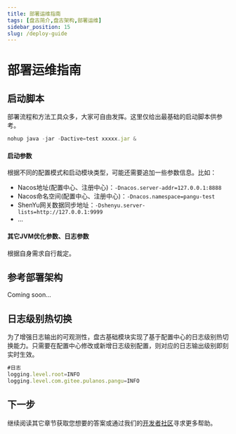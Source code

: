 ```yaml
---
title: 部署运维指南
tags: [盘古简介,盘古架构,部署运维]
sidebar_position: 15
slug: /deploy-guide
---
```


# 部署运维指南

## 启动脚本
部署流程和方法工具众多，大家可自由发挥。这里仅给出最基础的启动脚本供参考。

```jsx
nohup java -jar -Dactive=test xxxxx.jar &
```

#### 启动参数
根据不同的配置模式和启动模块类型，可能还需要追加一些参数信息。比如：

- Nacos地址(配置中心、注册中心)：`-Dnacos.server-addr=127.0.0.1:8888`
- Nacos命名空间(配置中心、注册中心)：`-Dnacos.namespace=pangu-test`
- ShenYu网关数据同步地址：`-Dshenyu.server-lists=http://127.0.0.1:9999`
- ...

#### 其它JVM优化参数、日志参数
根据自身需求自行裁定。

## 参考部署架构
Coming soon...

## 日志级别热切换
为了增强日志输出的可观测性，盘古基础模块实现了基于配置中心的日志级别热切换能力。只需要在配置中心修改或新增日志级别配置，则对应的日志输出级别即刻实时生效。
```jsx
#日志
logging.level.root=INFO
logging.level.com.gitee.pulanos.pangu=INFO
```

## 下一步
继续阅读其它章节获取您想要的答案或通过我们的[开发者社区](/docs/community)寻求更多帮助。
